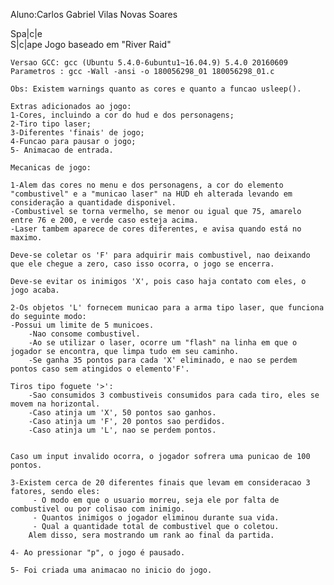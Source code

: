 Aluno:Carlos Gabriel Vilas Novas Soares

Spa|c|e             
  S|c|ape 
    Jogo baseado em "River Raid"

    Versao GCC: gcc (Ubuntu 5.4.0-6ubuntu1~16.04.9) 5.4.0 20160609 
    Parametros : gcc -Wall -ansi -o 180056298_01 180056298_01.c
    
    Obs: Existem warnings quanto as cores e quanto a funcao usleep().

    Extras adicionados ao jogo:
    1-Cores, incluindo a cor do hud e dos personagens;
    2-Tiro tipo laser;
    3-Diferentes 'finais' de jogo;
    4-Funcao para pausar o jogo;
    5- Animacao de entrada.
    
    Mecanicas de jogo:

    1-Alem das cores no menu e dos personagens, a cor do elemento "combustivel" e a "municao laser" na HUD eh alterada levando em consideração a quantidade disponivel.
	-Combustivel se torna vermelho, se menor ou igual que 75, amarelo entre 76 e 200, e verde caso esteja acima.
	-Laser tambem aparece de cores diferentes, e avisa quando está no maximo.

    Deve-se coletar os 'F' para adquirir mais combustivel, nao deixando que ele chegue a zero, caso isso ocorra, o jogo se encerra.

    Deve-se evitar os inimigos 'X', pois caso haja contato com eles, o jogo acaba.

    2-Os objetos 'L' fornecem municao para a arma tipo laser, que funciona do seguinte modo:
	-Possui um limite de 5 municoes.
        -Nao consome combustivel.
        -Ao se utilizar o laser, ocorre um "flash" na linha em que o jogador se encontra, que limpa tudo em seu caminho.
        -Se ganha 35 pontos para cada 'X' eliminado, e nao se perdem pontos caso sem atingidos o elemento'F'.

    Tiros tipo foguete '>':
        -Sao consumidos 3 combustiveis consumidos para cada tiro, eles se movem na horizontal.
        -Caso atinja um 'X', 50 pontos sao ganhos.
        -Caso atinja um 'F', 20 pontos sao perdidos.
        -Caso atinja um 'L', nao se perdem pontos.
    

    Caso um input invalido ocorra, o jogador sofrera uma punicao de 100 pontos.

    3-Existem cerca de 20 diferentes finais que levam em consideracao 3 fatores, sendo eles:
         - O modo em que o usuario morreu, seja ele por falta de combustivel ou por colisao com inimigo.
         - Quantos inimigos o jogador eliminou durante sua vida.
         - Qual a quantidade total de combustivel que o coletou.
        Alem disso, sera mostrando um rank ao final da partida.
	
    4- Ao pressionar "p", o jogo é pausado.
    
    5- Foi criada uma animacao no inicio do jogo.
    
